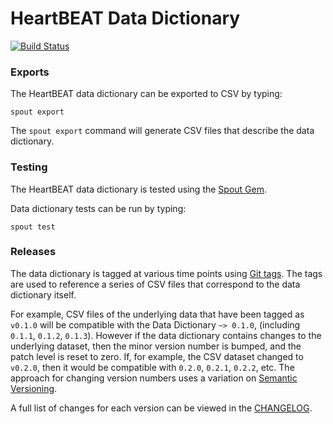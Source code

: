 HeartBEAT Data Dictionary
=========================

[![Build Status](https://travis-ci.org/sleepepi/heartbeat-data-dictionary.svg?branch=master)](https://travis-ci.org/sleepepi/heartbeat-data-dictionary)

### Exports

The HeartBEAT data dictionary can be exported to CSV by typing:

```
spout export
```

The `spout export` command will generate CSV files that describe the data
dictionary.


### Testing

The HeartBEAT data dictionary is tested using the
[Spout Gem](https://github.com/sleepepi/spout).

Data dictionary tests can be run by typing:

```
spout test
```


### Releases

The data dictionary is tagged at various time points using
[Git tags](http://git-scm.com/book/en/Git-Basics-Tagging). The tags are used to
reference a series of CSV files that correspond to the data dictionary itself.

For example, CSV files of the underlying data that have been tagged as `v0.1.0`
will be compatible with the Data Dictionary `~> 0.1.0`,
(including `0.1.1`, `0.1.2`, `0.1.3`). However if the data dictionary contains
changes to the underlying dataset, then the minor version number is bumped, and
the patch level is reset to zero. If, for example, the CSV dataset changed to
`v0.2.0`, then it would be compatible with `0.2.0`, `0.2.1`, `0.2.2`, etc. The
approach for changing version numbers uses a variation on
[Semantic Versioning](http://semver.org).

A full list of changes for each version can be viewed in the
[CHANGELOG](https://github.com/sleepepi/heartbeat-data-dictionary/blob/master/CHANGELOG.md).

